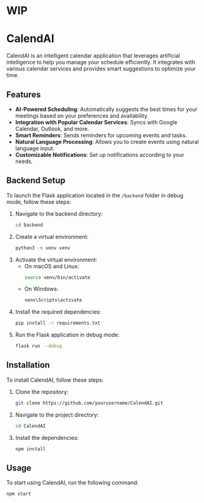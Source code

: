 # WIP

# CalendAI

CalendAI is an intelligent calendar application that leverages artificial intelligence to help you manage your schedule efficiently. It integrates with various calendar services and provides smart suggestions to optimize your time.

## Features

- **AI-Powered Scheduling**: Automatically suggests the best times for your meetings based on your preferences and availability.
- **Integration with Popular Calendar Services**: Syncs with Google Calendar, Outlook, and more.
- **Smart Reminders**: Sends reminders for upcoming events and tasks.
- **Natural Language Processing**: Allows you to create events using natural language input.
- **Customizable Notifications**: Set up notifications according to your needs.

## Backend Setup

To launch the Flask application located in the `/backend` folder in debug mode, follow these steps:

1. Navigate to the backend directory:
    ```bash
    cd backend
    ```
2. Create a virtual environment:
    ```bash
    python3 -m venv venv
    ```
3. Activate the virtual environment:
    - On macOS and Linux:
        ```bash
        source venv/bin/activate
        ```
    - On Windows:
        ```bash
        venv\Scripts\activate
        ```
4. Install the required dependencies:
    ```bash
    pip install -r requirements.txt
    ```
5. Run the Flask application in debug mode:
    ```bash
    flask run --debug
    ```
## Installation

To install CalendAI, follow these steps:

1. Clone the repository:
    ```bash
    git clone https://github.com/yourusername/CalendAI.git
    ```
2. Navigate to the project directory:
    ```bash
    cd CalendAI
    ```
3. Install the dependencies:
    ```bash
    npm install
    ```

## Usage

To start using CalendAI, run the following command:
```bash
npm start
```


